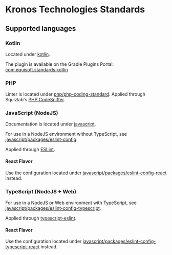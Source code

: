 # Kronos Technologies Standards

## Supported languages

### Kotlin

Located under [kotlin](kotlin/README.md).

The plugin is available on the Gradle Plugins Portal: 
[com.equisoft.standards.kotlin](https://plugins.gradle.org/plugin/com.equisoft.standards.kotlin)

### PHP

Linter is located under [php/php-coding-standard](php/php-coding-standard/README.md).
Applied through Squizlab's [PHP CodeSniffer](https://github.com/squizlabs/PHP_CodeSniffer).

### JavaScript (NodeJS)

Documentation is located under [javascript](javascript/README.md).

For use in a NodeJS environment without TypeScript, see 
[javascript/packages/eslint-config](javascript/packages/eslint-config/README.md).

Applied through [ESLint](https://eslint.org/).

#### React Flavor

Use the configuration located under 
[javascript/packages/eslint-config-react](javascript/packages/eslint-config-react/README.md) instead.

### TypeScript (NodeJS + Web)

For use in a NodeJS or Web environment with TypeScript, see
[javascript/packages/eslint-config-typescript](javascript/packages/eslint-config-typescript/README.md).

Applied through [typescript-eslint](https://typescript-eslint.io).

#### React Flavor

Use the configuration located under
[javascript/packages/eslint-config-typescript-react](javascript/packages/eslint-config-typescript-react/README.md) 
instead.
